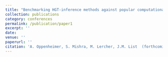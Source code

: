```yaml
---
title: "Benchmarking HGT-inference methods against popular computational historical linguistics methods on the iecor-v1.2 dataset"
collection: publications
category: conferences
permalink: /publication/paper1
excerpt: ''
date: 
venue: ''
paperurl: ''
citation: 'A. Oppenheimer, S. Mishra, M. Lercher, J.M. List  (forthcoming)'
---
```



